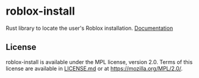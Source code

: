 # roblox-install
Rust library to locate the user's Roblox installation.
[Documentation](https://docs.rs/roblox_install/*/roblox_install/struct.RobloxStudio.html)

## License
roblox-install is available under the MPL license, version 2.0. Terms of this license are available in [LICENSE.md](LICENSE.md) or at <https://mozilla.org/MPL/2.0/>.